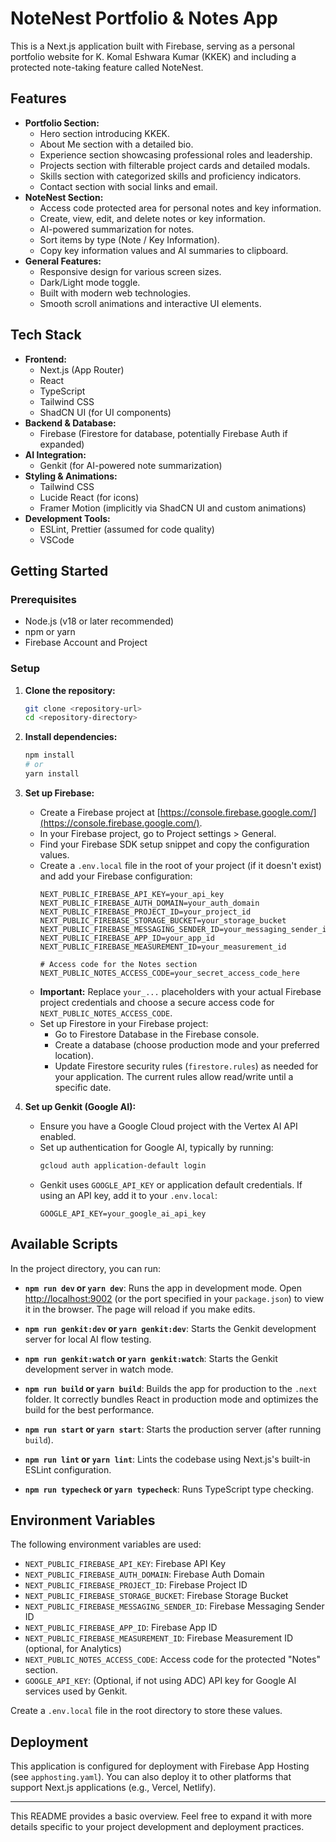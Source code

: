 # NoteNest Portfolio & Notes App

This is a Next.js application built with Firebase, serving as a personal portfolio website for K. Komal Eshwara Kumar (KKEK) and including a protected note-taking feature called NoteNest.

## Features

- **Portfolio Section:**
  - Hero section introducing KKEK.
  - About Me section with a detailed bio.
  - Experience section showcasing professional roles and leadership.
  - Projects section with filterable project cards and detailed modals.
  - Skills section with categorized skills and proficiency indicators.
  - Contact section with social links and email.
- **NoteNest Section:**
  - Access code protected area for personal notes and key information.
  - Create, view, edit, and delete notes or key information.
  - AI-powered summarization for notes.
  - Sort items by type (Note / Key Information).
  - Copy key information values and AI summaries to clipboard.
- **General Features:**
  - Responsive design for various screen sizes.
  - Dark/Light mode toggle.
  - Built with modern web technologies.
  - Smooth scroll animations and interactive UI elements.

## Tech Stack

- **Frontend:**
  - Next.js (App Router)
  - React
  - TypeScript
  - Tailwind CSS
  - ShadCN UI (for UI components)
- **Backend & Database:**
  - Firebase (Firestore for database, potentially Firebase Auth if expanded)
- **AI Integration:**
  - Genkit (for AI-powered note summarization)
- **Styling & Animations:**
  - Tailwind CSS
  - Lucide React (for icons)
  - Framer Motion (implicitly via ShadCN UI and custom animations)
- **Development Tools:**
  - ESLint, Prettier (assumed for code quality)
  - VSCode

## Getting Started

### Prerequisites

- Node.js (v18 or later recommended)
- npm or yarn
- Firebase Account and Project

### Setup

1.  **Clone the repository:**
    ```bash
    git clone <repository-url>
    cd <repository-directory>
    ```

2.  **Install dependencies:**
    ```bash
    npm install
    # or
    yarn install
    ```

3.  **Set up Firebase:**
    - Create a Firebase project at [https://console.firebase.google.com/](https://console.firebase.google.com/).
    - In your Firebase project, go to Project settings > General.
    - Find your Firebase SDK setup snippet and copy the configuration values.
    - Create a `.env.local` file in the root of your project (if it doesn't exist) and add your Firebase configuration:
      ```env
      NEXT_PUBLIC_FIREBASE_API_KEY=your_api_key
      NEXT_PUBLIC_FIREBASE_AUTH_DOMAIN=your_auth_domain
      NEXT_PUBLIC_FIREBASE_PROJECT_ID=your_project_id
      NEXT_PUBLIC_FIREBASE_STORAGE_BUCKET=your_storage_bucket
      NEXT_PUBLIC_FIREBASE_MESSAGING_SENDER_ID=your_messaging_sender_id
      NEXT_PUBLIC_FIREBASE_APP_ID=your_app_id
      NEXT_PUBLIC_FIREBASE_MEASUREMENT_ID=your_measurement_id

      # Access code for the Notes section
      NEXT_PUBLIC_NOTES_ACCESS_CODE=your_secret_access_code_here
      ```
    - **Important:** Replace `your_...` placeholders with your actual Firebase project credentials and choose a secure access code for `NEXT_PUBLIC_NOTES_ACCESS_CODE`.
    - Set up Firestore in your Firebase project:
        - Go to Firestore Database in the Firebase console.
        - Create a database (choose production mode and your preferred location).
        - Update Firestore security rules (`firestore.rules`) as needed for your application. The current rules allow read/write until a specific date.

4.  **Set up Genkit (Google AI):**
    - Ensure you have a Google Cloud project with the Vertex AI API enabled.
    - Set up authentication for Google AI, typically by running:
      ```bash
      gcloud auth application-default login
      ```
    - Genkit uses `GOOGLE_API_KEY` or application default credentials. If using an API key, add it to your `.env.local`:
      ```env
      GOOGLE_API_KEY=your_google_ai_api_key
      ```

## Available Scripts

In the project directory, you can run:

-   **`npm run dev` or `yarn dev`**:
    Runs the app in development mode.
    Open [http://localhost:9002](http://localhost:9002) (or the port specified in your `package.json`) to view it in the browser.
    The page will reload if you make edits.

-   **`npm run genkit:dev` or `yarn genkit:dev`**:
    Starts the Genkit development server for local AI flow testing.

-   **`npm run genkit:watch` or `yarn genkit:watch`**:
    Starts the Genkit development server in watch mode.

-   **`npm run build` or `yarn build`**:
    Builds the app for production to the `.next` folder.
    It correctly bundles React in production mode and optimizes the build for the best performance.

-   **`npm run start` or `yarn start`**:
    Starts the production server (after running `build`).

-   **`npm run lint` or `yarn lint`**:
    Lints the codebase using Next.js's built-in ESLint configuration.

-   **`npm run typecheck` or `yarn typecheck`**:
    Runs TypeScript type checking.

## Environment Variables

The following environment variables are used:

-   `NEXT_PUBLIC_FIREBASE_API_KEY`: Firebase API Key
-   `NEXT_PUBLIC_FIREBASE_AUTH_DOMAIN`: Firebase Auth Domain
-   `NEXT_PUBLIC_FIREBASE_PROJECT_ID`: Firebase Project ID
-   `NEXT_PUBLIC_FIREBASE_STORAGE_BUCKET`: Firebase Storage Bucket
-   `NEXT_PUBLIC_FIREBASE_MESSAGING_SENDER_ID`: Firebase Messaging Sender ID
-   `NEXT_PUBLIC_FIREBASE_APP_ID`: Firebase App ID
-   `NEXT_PUBLIC_FIREBASE_MEASUREMENT_ID`: Firebase Measurement ID (optional, for Analytics)
-   `NEXT_PUBLIC_NOTES_ACCESS_CODE`: Access code for the protected "Notes" section.
-   `GOOGLE_API_KEY`: (Optional, if not using ADC) API key for Google AI services used by Genkit.

Create a `.env.local` file in the root directory to store these values.

## Deployment

This application is configured for deployment with Firebase App Hosting (see `apphosting.yaml`). You can also deploy it to other platforms that support Next.js applications (e.g., Vercel, Netlify).

---

This README provides a basic overview. Feel free to expand it with more details specific to your project development and deployment practices.

